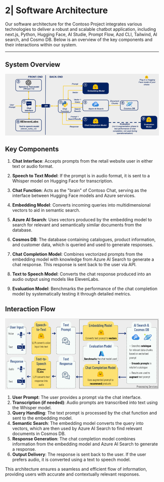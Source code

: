 # 2| Software Architecture

Our software architecture for the Contoso Project integrates various technologies to deliver a robust and scalable chatbot application, including next.js, Python, Hugging Face, AI Studie, Prompt Flow, Azd CLI, Tailwind, AI search, and Cosmo DB. Below is an overview of the key components and their interactions within our system.

---

## System Overview

![Our Software Architecture](/images/SA_diagram.png)


## Key Components

1. **Chat Interface**: Accepts prompts from the retail website user in either text or audio format.
   
2. **Speech to Text Model**: If the prompt is in audio format, it is sent to a Whisper model on Hugging Face for transcription.
   
3. **Chat Function**: Acts as the "brain" of Contoso Chat, serving as the interface between Hugging Face models and Azure services.
   
4. **Embedding Model**: Converts incoming queries into multidimensional vectors to aid in semantic search.

5. **Azure AI Search**: Uses vectors produced by the embedding model to search for relevant and semantically similar documents from the database.
   
6. **Cosmos DB**: The database containing catalogues, product information, and customer data, which is queried and used to generate responses.

7. **Chat Completion Model**: Combines vectorized prompts from the embedding model with knowledge from Azure AI Search to generate a chat response. This response is sent back to the user via API.

8. **Text to Speech Model**: Converts the chat response produced into an audio output using models like ElevenLabs.

9. **Evaluation Model**: Benchmarks the performance of the chat completion model by systematically testing it through detailed metrics.


## Interaction Flow

![Our Interaction Flow](/images/inter_flow.png)


1. **User Prompt**: The user provides a prompt via the chat interface.
2. **Transcription (if needed)**: Audio prompts are transcribed into text using the Whisper model.
3. **Query Handling**: The text prompt is processed by the chat function and sent to the embedding model.
4. **Semantic Search**: The embedding model converts the query into vectors, which are then used by Azure AI Search to find relevant documents in Cosmos DB.
5. **Response Generation**: The chat completion model combines information from the embedding model and Azure AI Search to generate a response.
6. **Output Delivery**: The response is sent back to the user. If the user prefers audio, it is converted using a text to speech model.

This architecture ensures a seamless and efficient flow of information, providing users with accurate and contextually relevant responses.
